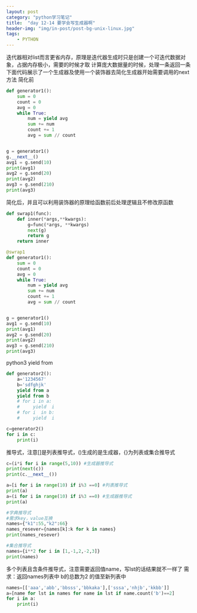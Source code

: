 ```yaml
---
layout: post
category: "python学习笔记"
title:  "day 12-14 要学会写生成器啊"
header-img: "img/in-post/post-bg-unix-linux.jpg"
tags:
    - PYTHON
---
```




迭代器相对list而言更省内存，原理是迭代器生成时只是创建一个可迭代数据对象，占据内存极小，需要的时候才取
计算庞大数据量的时候，处理一条返回一条
下面代码展示了一个生成器及使用一个装饰器去简化生成器开始需要调用的next方法
简化前
```python 
def generator1():
    sum = 0
    count = 0
    avg = 0
    while True:
        num = yield avg
        sum += num
        count += 1
        avg = sum // count


g = generator1()
g.__next__()
avg1 = g.send(10)
print(avg1)
avg2 = g.send(20)
print(avg2)
avg3 = g.send(210)
print(avg3)
```

简化后，并且可以利用装饰器的原理给函数前后处理逻辑且不修改原函数
```python 
def swrap1(func):
    def inner(*args,**kwargs):
        g=func(*args, **kwargs)
        next(g)
        return g
    return inner

@swrap1
def generator1():
    sum = 0
    count = 0
    avg = 0
    while True:
        num = yield avg
        sum += num
        count += 1
        avg = sum // count


g = generator1()
avg1 = g.send(10)
print(avg1)
avg2 = g.send(20)
print(avg2)
avg3 = g.send(210)
print(avg3)
```


python3 yield from
```python 
def generator2():
    a='1234567'
    b='sdfghjk'
    yield from a
    yield from b
    # for i in a:
    #     yield  i
    # for i  in b:
    #     yield  i

c=generator2()
for i in c:
    print(i)
```

推导式，注意[]是列表推导式，()生成的是生成器，{}为列表或集合推导式
```python 
c=(i*i for i in range(5,10)) #生成器推导式
print(next(c))
print(c.__next__())

a=[i for i in range(10) if i%3 ==0] #列表推导式
print(a)
a=(i for i in range(10) if i%3 ==0) #生成器推导式
print(a)

#字典推导式
#需求key，value互换
names={"k1":55,"k2":66}
names_resever={names[k]:k for k in names}
print(names_resever)

#集合推导式
names={i**2 for i in [1,-1,2,-2,3]}
print(names)

```
多个列表且含条件推导式，注意需要返回值name，写lst的话结果就不一样了
需求：返回names列表中 b的总数为2 的值至新列表中
```python 
names=[['aaa','abb','bbsss','bbkaka'],['sssa','nhjb','kkbb']]
a=[name for lst in names for name in lst if name.count('b')==2]
for i in a:
    print(i)
```

